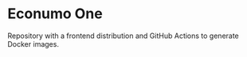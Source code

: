 # Econumo One

Repository with a frontend distribution and GitHub Actions to generate Docker images.
